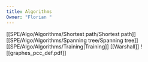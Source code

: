 ```yaml
---
title: Algorithms
Owner: "Florian "
---
```

[[SPE/Algo/Algorithms/Shortest path/Shortest path]]
[[SPE/Algo/Algorithms/Spanning tree/Spanning tree]]
[[SPE/Algo/Algorithms/Training|Training]]
[[Warshall]]
![[graphes_pcc_def.pdf]]